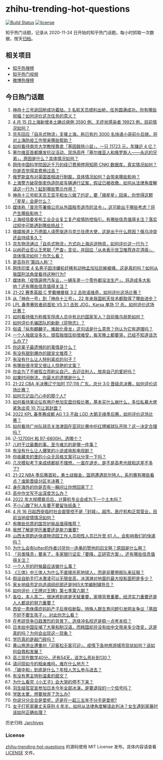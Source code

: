 # zhihu-trending-hot-questions

[![Build Status](https://github.com/justjavac/zhihu-trending-hot-questions/workflows/ci/badge.svg?branch=master)](https://github.com/justjavac/zhihu-trending-hot-questions/actions)
[![license](https://img.shields.io/github/license/justjavac/zhihu-trending-hot-questions)](https://github.com/justjavac/zhihu-trending-hot-questions/blob/master/LICENSE)

知乎热门话题，记录从 2020-11-24 日开始的知乎热门话题。每小时抓取一次数据，按天[归档](./archives)。

## 相关项目

- [知乎热搜榜](https://github.com/justjavac/zhihu-trending-top-search)
- [知乎热门视频](https://github.com/justjavac/zhihu-trending-hot-video)
- [微博热搜榜](https://github.com/justjavac/weibo-trending-hot-search)

## 今日热门话题

<!-- BEGIN -->
<!-- 最后更新时间 Sun Apr 17 2022 06:22:10 GMT+0800 (China Standard Time) -->

1. [神舟十三号返回舱成功着陆，3 名航天员顺利出舱，任务圆满成功，你有哪些祝福？如何评价这次任务的意义？](https://www.zhihu.com/question/528114482)
1. [4 月 15 日上海新增本土确诊病例 3590 例、无症状感染者 19923 例，目前情况如何？](https://www.zhihu.com/question/528229041)
1. [京东回应「自杀式物流」支援上海，称已有约 3000 名快递小哥前仆后继，将对上海防疫工作带来哪些帮助？](https://www.zhihu.com/question/528282793)
1. [如何看待南京大学教授靠卖「基因敲除小鼠」，一只 11723 元，年赚近 4 亿？](https://www.zhihu.com/question/528100005)
1. [塞尔维亚首都爆发抗议活动，现场高呼「塞尔维亚人和俄罗斯人——永远的兄弟」，原因是什么？具体情况如何？](https://www.zhihu.com/question/528324303)
1. [网传中国科学院因近千万的续订费用停用知网 CNKI 数据库，真实情况如何？你是否觉得其费用过高？](https://www.zhihu.com/question/528187074)
1. [俄罗斯宣布对英国首相进行制裁，具体情况如何？会带来哪些影响？](https://www.zhihu.com/question/528310843)
1. [上海警方破获倒卖伪造防疫车辆通行证案，假证已被收缴，如何从法律角度解读这一行为？起到哪些警示作用？](https://www.zhihu.com/question/528284334)
1. [神舟十三号航天员王亚平和女儿做了约定，要「摘星星」回来，你觉得这颗「星星」会是什么？](https://www.zhihu.com/question/528230445)
1. [媒体称「普京签署俄公司从外国股市退市的法令」，这可能出于哪些考虑？将产生哪些影响？](https://www.zhihu.com/question/528333940)
1. [上海经信委发布工业企业复工复产疫情防控指引，有哪些信息值得关注？落实过程中可能遇到哪些挑战？](https://www.zhihu.com/question/528339526)
1. [俄媒报道上万德国人请愿驱逐乌克兰驻德大使，这是出于什么原因？俄乌冲突还会持续多久？](https://www.zhihu.com/question/528178709)
1. [京东物流通过「自杀式物流」方式向上海运送物资，如何评价这一行为？](https://www.zhihu.com/question/528183146)
1. [以岭药业否认王思聪「严查」言论，并回应「从未表示世卫推荐连花清瘟」，具体情况如何？你怎么看？](https://www.zhihu.com/question/528298462)
1. [是否存在‘第四人称’？](https://www.zhihu.com/question/29871101)
1. [网传印度 4 名男子因涉嫌轮奸稀有动物孟加拉巨蜥被捕，这是真的吗？如何从我国刑法角度看待这种行为?](https://www.zhihu.com/question/528244952)
1. [媒体称「疫情逼停汽车业，一辆车差一个零件都没法生产」，将造成多大影响？还有哪些信息值得关注？](https://www.zhihu.com/question/528275850)
1. [21-22 赛季英超 C 罗戴帽曼联 3:2 击败诺维奇，如何评价这场比赛？](https://www.zhihu.com/question/528351085)
1. [从「神舟一号」到「神舟十三号」，22 年来我国航天技术都取得了哪些进步？](https://www.zhihu.com/question/528151090)
1. [LPL 春季赛败者组首轮 V5 3:1 击败 JDG，Karsa 单场 17 杀，如何评价这场比赛？](https://www.zhihu.com/question/528299850)
1. [如何看待俄方称俄军俘虏人员中有北约国家军人？目前俄乌局势如何？](https://www.zhihu.com/question/528278381)
1. [如何评价毛骗团队的新剧《异物志》？](https://www.zhihu.com/question/527852487)
1. [俗语「纵有麒麟子，难敌化骨龙」这句话是什么意思？你认为它有道理吗？](https://www.zhihu.com/question/500088155)
1. [一个人独居没多久，很孤独很压抑很难受，每天晚上都要哭，已经不知道该怎么办了?](https://www.zhihu.com/question/523295140)
1. [你这辈子最遗憾的的事情是什么？](https://www.zhihu.com/question/528316999)
1. [有没有甜到爆炸的甜宠文推荐？](https://www.zhihu.com/question/527380343)
1. [有没有什么让人特别喜欢的句子？](https://www.zhihu.com/question/527070443)
1. [有哪些很寻常又很让人惊艳的文案？](https://www.zhihu.com/question/527687836)
1. [你会为了不被孤立而削尖自己，去迎合别人，放弃自己的爱好吗？](https://www.zhihu.com/question/528146534)
1. [如果时间倒流，你最大的遗憾是什么？](https://www.zhihu.com/question/524794804)
1. [21-22 CBA 半决赛辽宁加时 117:116 广东，总分 3:0 晋级总决赛，如何评价这场比赛？](https://www.zhihu.com/question/528328126)
1. [如何忘记自己心中的那个人?](https://www.zhihu.com/question/520911936)
1. [如何看待某论坛有用户参加实盘炒股比赛，基本买什么崩什么，多位私募大佬紧急出资 10 万让其封盘？](https://www.zhihu.com/question/527912994)
1. [2022 KPL 春季赛成都 AG 1:3 不敌 LGD 大鹅无缘季后赛，如何评价这场比赛？](https://www.zhihu.com/question/528327233)
1. [如何看待广州队球员关浩津因在亚冠比赛中吃红牌被球队开除？这一决定合理吗？](https://www.zhihu.com/question/528260274)
1. [i7-12700H 和 R7-6800H，选哪个？](https://www.zhihu.com/question/510314240)
1. [儿时干过最蠢的事，至今难忘的是哪一件事？](https://www.zhihu.com/question/266971564)
1. [有没有什么让人爆笑的小说或电影电视剧？](https://www.zhihu.com/question/305831427)
1. [你收藏夹的里的小众无风格文案可以分享一下吗？](https://www.zhihu.com/question/527750291)
1. [几次模拟考下来成绩都挺不理想，一直在退步，是不是高考也就和这差不多了?](https://www.zhihu.com/question/528226303)
1. [21-22 NBA 季后赛首轮，勇士战掘金，篮网遭遇凯尔特人，系列赛有哪些看点？谁能晋级分区半决赛？](https://www.zhihu.com/question/527224786)
1. [身在海外的你是否有一瞬间让你想回家了？](https://www.zhihu.com/question/515968026)
1. [高中作文写不出深度怎么办？](https://www.zhihu.com/question/279645763)
1. [2022 年大规模裁员后，计算机专业会成为下一个土木吗？](https://www.zhihu.com/question/521800974)
1. [不小心蹭了别人车要不要留张纸条？](https://www.zhihu.com/question/279350733)
1. [4 月 16 日起西安临时社会面管控不是「封城」，超市、医疗机构正常营业，目前当地疫情情况如何？](https://www.zhihu.com/question/528257256)
1. [有哪些优质的国货护肤品值得推荐？](https://www.zhihu.com/question/528127188)
1. [我想了解是学历重要还是能力重要?](https://www.zhihu.com/question/528173310)
1. [山西太原韵达快递物流园工作人员阳性人员已升至 61 人，会影响我们的快递吗？](https://www.zhihu.com/question/528271289)
1. [为什么会有lofter的作者讨厌你一连串的赞他的旧文啊？原因是什么啊？](https://www.zhihu.com/question/513671175)
1. [「另类降息」要来了，多家银行证实「要降，正研究方案」，还有哪些信息值得关注？](https://www.zhihu.com/question/528228002)
1. [一个人穷的时候最应该做什么事？](https://www.zhihu.com/question/459259055)
1. [《三体》中三体人为什么不直接杀死地球人，而是非要用舰队来征服？](https://www.zhihu.com/question/275060330)
1. [假设自助手打冰激凌可以无限垒高，冰淇淋对地面的最大投影面积是多少？](https://www.zhihu.com/question/527911454)
1. [家乡地级市定向选调组织部还是985大学编制辅导员？](https://www.zhihu.com/question/525624184)
1. [如何评价《王牌对王牌》第七季第六期？](https://www.zhihu.com/question/528092799)
1. [各位，本人高二，很迷惑到底是天赋重要，家境背景重要，经济实力重要还是人人都说的努力重要？](https://www.zhihu.com/question/528266820)
1. [西安一患侏儒症妈妈产子后脊柱断裂，特殊人群生育问题引发网友争议「基因不好不要生孩子」，对此你怎么看？](https://www.zhihu.com/question/528067734)
1. [在考研竞争日趋激烈的背景下，选择冲名校还是稳一点考本校？](https://www.zhihu.com/question/527850711)
1. [日本给中国反哺了大量和制汉语，而韩国却并没有给中文带来多少改变，这是真的吗？为何会出现这一现象？](https://www.zhihu.com/question/30967676)
1. [学历真的是敲门砖吗？](https://www.zhihu.com/question/527718416)
1. [黄山旅游业遭重创「迎客松无客可迎」，疫情下各地旅游城市现状如何？该如何自救和发展？](https://www.zhihu.com/question/527906539)
1. [高三现在数学40分，还有54天，该怎么恶补到130？](https://www.zhihu.com/question/527675209)
1. [请问现如今的相亲难吗，难在什么地方？](https://www.zhihu.com/question/524930715)
1. [「碳中和」到底是什么？年轻人怎么参与进去？](https://www.zhihu.com/question/488865284)
1. [有没有男主特别温柔的甜文？](https://www.zhihu.com/question/512791979)
1. [为什么看完《小王子》会大哭的停不下来？](https://www.zhihu.com/question/38328132)
1. [羽生结弦官宣参加日本今年全部冰演，是要退役的一个信号吗？](https://www.zhihu.com/question/527336456)
1. [学医太累，想要放弃了怎么办?](https://www.zhihu.com/question/527964806)
1. [你说分分合合是爱呢，还是在一起三五年不分手是爱呢?](https://www.zhihu.com/question/527795543)
1. [女子打死家暴丈夫获刑 6 年半，如何从法律角度解读此判决？女生遇到家暴时该如何正确处理？](https://www.zhihu.com/question/527674991)

<!-- END -->

历史归档 [./archives](./archives)

### License

[zhihu-trending-hot-questions](https://github.com/justjavac/zhihu-trending-hot-questions)
的源码使用 MIT License 发布。具体内容请查看 [LICENSE](./LICENSE) 文件。
